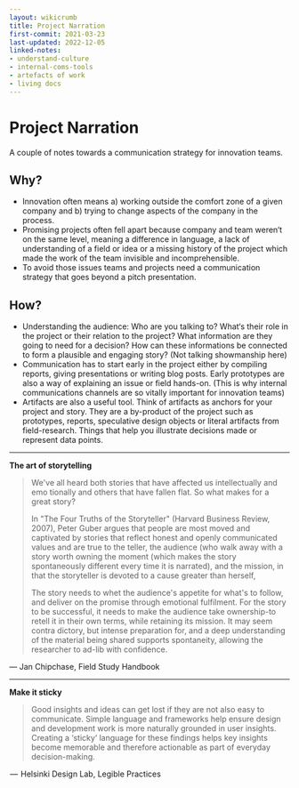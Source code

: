 ```yaml
---
layout: wikicrumb
title: Project Narration
first-commit: 2021-03-23
last-updated: 2022-12-05
linked-notes:
- understand-culture
- internal-coms-tools
- artefacts of work
- living docs
---
```


# Project Narration

A couple of notes towards a communication strategy for innovation teams.

## Why?

- Innovation often means a) working outside the comfort zone of a given company and b) trying to change aspects of the company in the process.
- Promising projects often fell apart because company and team weren‘t on the same level, meaning a difference in language, a lack of understanding of a field or idea or a missing history of the project which made the work of the team invisible and incomprehensible.
- To avoid those issues teams and projects need a communication strategy that goes beyond a pitch presentation.

## How?

- Understanding the audience: Who are you talking to? What‘s their role in the project or their relation to the project? What information are they going to need for a decision? How can these informations be connected to form a plausible and engaging story? (Not talking showmanship here)
- Communication has to start early in the project either by compiling reports, giving presentations or writing blog posts. Early prototypes are also a way of explaining an issue or field hands-on. (This is why internal communications channels are so vitally important for innovation teams)
- Artifacts are also a useful tool. Think of artifacts as anchors for your project and story. They are a by-product of the project such as prototypes, reports, speculative design objects or literal artifacts from field-research. Things that help you illustrate decisions made or represent data points.

---- 
**The art of storytelling**
> We've all heard both stories that have affected us intellectually and emo tionally and others that have fallen flat. So what makes for a great story?
> 
> In "The Four Truths of the Storyteller" (Harvard Business Review, 2007), Peter Guber argues that people are most moved and captivated by stories that reflect honest and openly communicated values and are true to the teller, the audience (who walk away with a story worth owning the moment (which makes the story spontaneously different every time it is narrated), and the mission, in that the storyteller is devoted to a cause greater than herself,
> 
> The story needs to whet the audience's appetite for what's to follow, and deliver on the promise through emotional fulfilment. For the story to be successful, it needs to make the audience take ownership-to retell it in their own terms, while retaining its mission. It may seem contra dictory, but intense preparation for, and a deep understanding of the material being shared supports spontaneity, allowing the researcher to ad-lib with confidence.

— Jan Chipchase, Field Study Handbook

---- 
**Make it sticky**

> Good insights and ideas can get lost if they are not also easy to communicate. Simple language and frameworks help ensure design and development work is more naturally grounded in user insights. Creating a ‘sticky‘ language for these findings helps key insights become memorable and therefore actionable as part of everyday decision-making.

 —  Helsinki Design Lab, Legible Practices